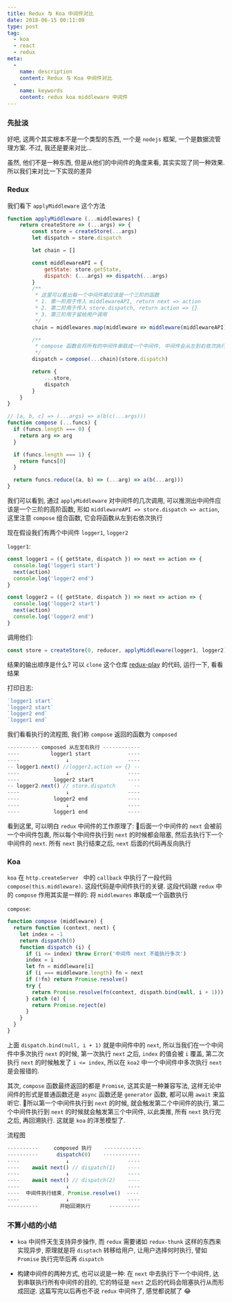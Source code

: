 ```yaml
---
title: Redux 与 Koa 中间件对比
date: 2018-06-15 00:11:09
type: post
tag:
  - koa
  - react
  - redux
meta:
  -
    name: description
    content: Redux 与 Koa 中间件对比
  -
    name: keywords
    content: redux koa middleware 中间件
---
```


### 先扯淡
好吧, 这两个其实根本不是一个类型的东西, 一个是 `nodejs` 框架, 一个是数据流管理方案. 不过, 我还是要来对比...

虽然, 他们不是一种东西, 但是从他们的中间件的角度来看, 其实实现了同一种效果. 所以我们来对比一下实现的差异

### Redux

我们看下 `applyMiddleware` 这个方法

```js
function applyMiddleware (...middlewares) {
    return createStore => (...args) => {
        const store = createStore(...args)
        let dispatch = store.dispatch

        let chain = []

        const middlewareAPI = {
            getState: store.getState,
            dispatch: (...args) => dispatch(...args)
        }
        /**
         * 这里可以看出每一个中间件都应该是一个三阶的函数
         * 1. 第一阶用于传入 middlewareAPI, return next => action
         * 2. 第二阶用于传入 store.dispatch, return action => {}
         * 3. 第三阶用于留给用户调用
         */
        chain = middlewares.map(middleware => middleware(middlewareAPI))

        /**
         * compose 函数会将所有的中间件串联成一个中间件, 中间件会从左到右依次执行
         */
        dispatch = compose(...chain)(store.dispatch)

        return {
            ...store,
            dispatch
        }
    }
}

// [a, b, c] => (...args) => a(b(c(...args)))
function compose (...funcs) {
  if (funcs.length === 0) {
    return arg => arg
  }

  if (funcs.length === 1) {
    return funcs[0]
  }

  return funcs.reduce((a, b) => (...arg) => a(b(...arg)))
}
```

我们可以看到, 通过 `applyMiddleware` 对中间件的几次调用, 可以推测出中间件应该是一个三阶的高阶函数, 形如 `middlewareAPI => store.dispatch => action`, 这里注意 `compose` 组合函数, 它会将函数从左到右依次执行

现在假设我们有两个中间件 `logger1`, `logger2`

`logger1`:

```js
const logger1 = ({ getState, dispatch }) => next => action => {
  console.log('logger1 start')
  next(action)
  console.log('logger2 end')
}

const logger2 = ({ getState, dispatch }) => next => action => {
  console.log('logger2 start')
  next(action)
  console.log('logger2 end')
}
```

调用他们:

```js
const store = createStore(0, reducer, applyMiddleware(logger1, logger2))
```

结果的输出顺序是什么? 可以 `clone` 这个仓库 [redux-play](https://github.com/Bloss/redux-play) 的代码, 运行一下, 看看结果

打印日志:

```js
`logger1 start`
`logger2 start`
`logger2 end`
`logger1 end`
```

我们看看执行的流程图, 我们称 `compose` 返回的函数为 `composed`

```js
---------- composed 从左至右执行 ------------
----          logger1 start            ----
----               ↓                   ----
-- logger1.next() //logger2.action => {} --
----               ↓                   ----
----           logger2 start           ----
-- logger2.next() // store.dispatch      --
----               ↓                   ----
----           logger2 end             ----
----               ↓                   ----
----           logger1 end             ----
```

看到这里, 可以明白 `redux` 中间件的工作原理了: 后面一个中间件的 `next` 会被前一个中间件包裹, 所以每个中间件执行到 `next` 的时候都会阻塞, 然后去执行下一个中间件的 `next`. 所有 `next` 执行结束之后, `next` 后面的代码再反向执行

### Koa

`koa` 在 `http.createServer ` 中的 `callback` 中执行了一段代码 `compose(this.middleware)`. 这段代码是中间件执行的关键. 这段代码跟 `redux` 中的 `compose` 作用其实是一样的: 将 `middlewares` 串联成一个函数执行

`compose`:

```js
function compose (middleware) {
  return function (context, next) {
    let index = -1
    return dispatch(0)
    function dispatch (i) {
      if (i <= index) throw Error('中间件 next 不能执行多次')
      index = i
      let fn = middleware[i]
      if (i === middleware.length) fn = next
      if (!fn) return Promise.resolve()
      try {
        return Promise.resolve(fn(context, dispath.bind(null, i + 1)))
      } catch (e) {
        return Promise.reject(e)
      }
    }
  }
}
```

上面 `dispatch.bind(null, i + 1)` 就是中间件中的 `next`, 所以当我们在一个中间件中多次执行 `next` 的时候, 第一次执行 `next` 之后, `index` 的值会被 `i` 覆盖, 第二次执行 `next` 的时候触发了 `i <= index`, 所以在 `koa2` 中一个中间件中多次执行 `next` 是会报错的.

其次, `compose` 函数最终返回的都是 `Promise`, 这其实是一种兼容写法, 这样无论中间件的形式是普通函数还是 `async` 函数还是 `generator` 函数, 都可以用 `await` 来监听它. 所以第一个中间件执行到 `next` 的时候, 就会触发第二个中间件的执行, 第二个中间件执行到 `next` 的时候就会触发第三个中间件, 以此类推, 所有 `next` 执行完之后, 再回溯执行. 这就是 `koa` 的洋葱模型了.

流程图

```js
----------     composed 执行    ------------
----------      dispatch(0)    ------------
----               ↓                   ----
----    await next() // dispatch(1)    ----
----               ↓                   ----
----    await next() // dispatch(2)    ----
----               ↓                   ----
----  中间件执行结束, Promise.resolve()  ----
----               ↓                   ----
----------       开始回溯执行      ----------
```

### 不算小结的小结

- `koa` 中间件天生支持异步操作, 而 `redux` 需要诸如 `redux-thunk` 这样的东西来实现异步, 原理就是将 `disptach` 转移给用户, 让用户选择何时执行, 譬如 `Promise` 执行完毕后再 `dispatch`

- 构建中间件的两种方式, 也可以说是一种: 在 `next` 中去执行下一个中间件, 达到串联执行所有中间件的目的, 它的特征是 `next` 之后的代码会阻塞执行从而形成回逆. 这篇写完以后再也不说 `redux` 中间件了, 感觉都说腻了 😂